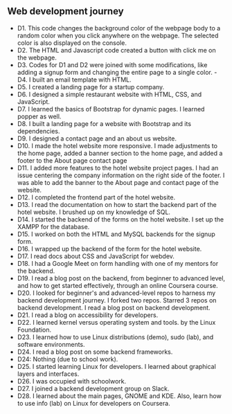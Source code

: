 ## Web development journey

- D1.
This code changes the background color of the webpage body to a random color when you click anywhere on the webpage. The selected color is also displayed on the console.
- D2.
The HTML and Javascript code created a button with click me on the webpage.
- D3.
Codes for D1 and D2 were joined with some modifications, like adding a signup form and changing the entire page to a single color.
-D4.
I built an email template with HTML.
- D5.
I created a landing page for a startup company.
- D6.
I designed a simple restaurant website with HTML, CSS, and JavaScript.
- D7.
I learned the basics of Bootstrap for dynamic pages. I learned popper as well.
- D8.
I built a landing page for a website with Bootstrap and its dependencies.
- D9.
I designed a contact page and an about us website.
- D10.
I made the hotel website more responsive. I made adjustments to the home page, added a banner section to the home page, and added a footer to the About page contact page 
- D11.
I added more features to the hotel website project pages. I had an issue centering the company information on the right side of the footer. I was able to add the banner to the About page and contact page of the website.
- D12.
I completed the frontend part of the hotel website.
- D13.
I read the documentation on how to start the backend part of the hotel website. I brushed up on my knowledge of SQL.
- D14.
I started the backend of the forms on the hotel website. I set up the XAMPP for the database.
- D15.
I worked on both the HTML and MySQL backends for the signup form.
- D16.
I wrapped up the backend of the form for the hotel website.
- D17.
I read docs about CSS and JavaScript for webdev.
- D18.
I had a Google Meet on form handling with one of my mentors for the backend.
- D19.
I read a blog post on the backend, from beginner to advanced level, and how to get started effectively, through an online Coursera course.
- D20.
I looked for beginner's and advanced-level repos to harness my backend development journey. I forked two repos. Starred 3 repos on backend development. I read a blog post on backend development.
- D21.
I read a blog on accessibility for developers.
- D22.
I learned kernel versus operating system and tools. by the Linux Foundation.
- D23.
I learned how to use Linux distributions (demo), sudo (lab), and software environments.
- D24.
I read a blog post on some backend frameworks.
- D24: Nothing (due to school work).
- D25.
I started learning Linux for developers. I learned about graphical layers and interfaces.
- D26.
I was occupied with schoolwork.
- D27.
I joined a backend development group on Slack.
- D28.
I learned about the main pages, GNOME and KDE. Also, learn how to use info (lab) on Linux for developers on Coursera.

